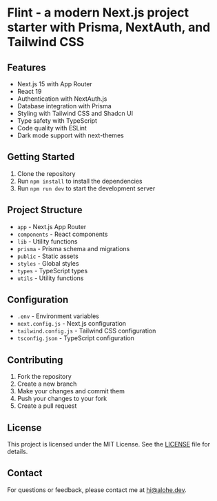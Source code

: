 # Flint - a modern Next.js project starter with Prisma, NextAuth, and Tailwind CSS

## Features

- Next.js 15 with App Router
- React 19
- Authentication with NextAuth.js
- Database integration with Prisma
- Styling with Tailwind CSS and Shadcn UI
- Type safety with TypeScript
- Code quality with ESLint
- Dark mode support with next-themes

## Getting Started

1. Clone the repository
2. Run `npm install` to install the dependencies
3. Run `npm run dev` to start the development server

## Project Structure

- `app` - Next.js App Router
- `components` - React components
- `lib` - Utility functions
- `prisma` - Prisma schema and migrations
- `public` - Static assets
- `styles` - Global styles
- `types` - TypeScript types
- `utils` - Utility functions

## Configuration

- `.env` - Environment variables
- `next.config.js` - Next.js configuration
- `tailwind.config.js` - Tailwind CSS configuration
- `tsconfig.json` - TypeScript configuration

## Contributing

1. Fork the repository
2. Create a new branch
3. Make your changes and commit them
4. Push your changes to your fork
5. Create a pull request

## License

This project is licensed under the MIT License. See the [LICENSE](LICENSE) file for details.

## Contact

For questions or feedback, please contact me at [hi@alohe.dev](mailto:hi@alohe.dev).